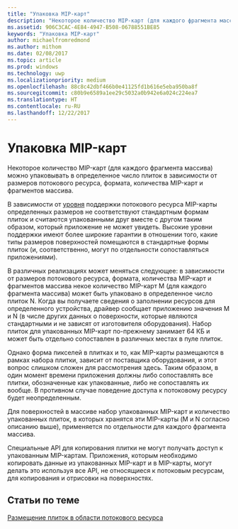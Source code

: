 ```yaml
---
title: "Упаковка MIP-карт"
description: "Некоторое количество MIP-карт (для каждого фрагмента массива) можно упаковывать в определенное число плиток в зависимости от размеров потокового ресурса, формата, количества MIP-карт и фрагментов массива."
ms.assetid: 906C3CAC-4E84-4947-B508-06788551BE85
keywords: "Упаковка MIP-карт"
author: michaelfromredmond
ms.author: mithom
ms.date: 02/08/2017
ms.topic: article
ms.prod: windows
ms.technology: uwp
ms.localizationpriority: medium
ms.openlocfilehash: 88c8c42dbf466b0e41125fd1b616e5eba950ba8f
ms.sourcegitcommit: c80b9e6589a1ee29c5032a0b942e6a024c224ea7
ms.translationtype: HT
ms.contentlocale: ru-RU
ms.lasthandoff: 12/22/2017
---
```

# <a name="mipmap-packing"></a>Упаковка MIP-карт


Некоторое количество MIP-карт (для каждого фрагмента массива) можно упаковывать в определенное число плиток в зависимости от размеров потокового ресурса, формата, количества MIP-карт и фрагментов массива.

В зависимости от [уровня](streaming-resources-features-tiers.md) поддержки потокового ресурса MIP-карты определенных размеров не соответствуют стандартным формам плиток и считаются упакованными друг вместе с другом таким образом, который приложение не может увидеть. Высокие уровни поддержки имеют более широкие гарантии в отношении того, какие типы размеров поверхностей помещаются в стандартные формы плиток (и, соответственно, могут по отдельности сопоставляться приложениями).

В различных реализациях может меняться следующее: в зависимости от размеров потокового ресурса, формата, количества MIP-карт и фрагментов массива некое количество MIP-карт M (для каждого фрагмента массива) может быть упаковано в определенное число плиток N. Когда вы получаете сведения о заполнении ресурсов для определенного устройства, драйвер сообщает приложению значения M и N (в числе других данных о поверхности, которые являются стандартными и не зависят от изготовителя оборудования). Набор плиток для упакованных MIP-карт по-прежнему занимает 64 КБ и может быть отдельно сопоставлен в различных местах в пуле плиток.

Однако форма пикселей в плитках и то, как MIP-карты размещаются в рамках набора плитки, зависит от поставщика оборудования, и этот вопрос слишком сложен для рассмотрения здесь. Таким образом, в один момент времени приложения должны либо сопоставлять все плитки, обозначенные как упакованные, либо не сопоставлять их вообще. В противном случае поведение доступа к потоковому ресурсу будет неопределенным.

Для поверхностей в массиве набор упакованных MIP-карт и количество упакованных плиток, в которых хранятся эти MIP-карты (M и N согласно описанию выше), применяется по отдельности для каждого фрагмента массива.

Специальные API для копирования плитки не могут получать доступ к упакованным MIP-картам. Приложения, которым необходимо копировать данные из упакованных MIP-карт и в MIP-карты, могут делать это используя все API, не относящиеся к потоковым ресурсам, для копирования и отрисовки на поверхностях.

## <a name="span-idrelated-topicsspanrelated-topics"></a><span id="related-topics"></span>Статьи по теме


[Размещение плиток в области потокового ресурса](how-a-streaming-resource-s-area-is-tiled.md)

 

 




